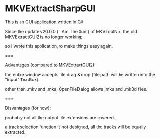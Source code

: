 # MKVExtractSharpGUI
This is an GUI application written in C#


Since the update v20.0.0 ('I Am The Sun') of MKVToolNix, the old MKVExtractGUI2 is no longer working;

so I wrote this application, to make things easy again.

===

Advantages (compared to MKVExtractGUI2):

the entire window accepts file drag & drop (file path will be written into the "input" TextBox).

other than .mkv and .mka, OpenFileDialog allows .mks and .mk3d files.

===

Disvantages (for now):

probably not all the output file extensions are covered.

a track selection function is not designed, all the tracks will be equally extracted.
